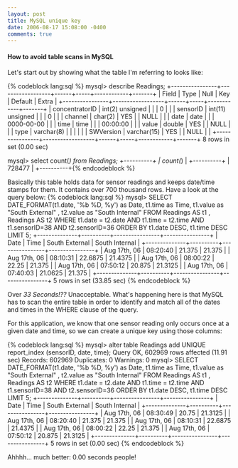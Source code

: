```yaml
---
layout: post
title: MySQL unique key
date: 2006-08-17 15:08:00 -0400
comments: true
---
```


#### How to avoid table scans in MySQL

Let's start out by showing what the table I'm referring to looks like:

{% codeblock lang:sql %}
mysql> describe Readings;
 +----------------+------------------+------+-----+------------+-------+
 | Field          | Type             | Null | Key | Default    | Extra |
 +----------------+------------------+------+-----+------------+-------+
 | concentratorID | int(2) unsigned  |      | | 0          |       |
 | sensorID       | int(11) unsigned |      | | 0          |       |
 | channel        | char(2)          | YES  |     | NULL       |       |
 | date           | date             |      | | 0000-00-00 |       |
 | time           | time             |      | | 00:00:00   |       |
 | value          | double           | YES  |     | NULL       |       |
 | type           | varchar(8)       |      |     |            |       |
 | SWVersion      | varchar(15)      | YES  |     | NULL       |       |
 +----------------+------------------+------+-----+------------+-------+
 8 rows in set (0.00 sec)

 mysql&gt; select count(*) from Readings;
 +----------+
 | count(*) |
 +----------+
 |   728477 |
 +----------+{% endcodeblock %}

Basically this table holds data for sensor readings and keeps date/time stamps for them. It contains over 700 thousand rows.
 Have a look at the query below:
{% codeblock lang:sql %}
mysql> SELECT DATE_FORMAT(t1.date, '%b %D, %y') as Date, t1.time as Time, t1.value as "South External" , t2.value as "South Internal" FROM Readings AS t1 , Readings AS t2 WHERE t1.date = t2.date AND t1.time = t2.time AND t1.sensorID=38 AND t2.sensorID=36 ORDER BY t1.date DESC, t1.time DESC LIMIT 5;
 +--------------+----------+----------------+----------------+
 | Date         | Time     | South External | South Internal |
 +--------------+----------+----------------+----------------+
 | Aug 17th, 06 | 08:20:40 |         21.375 |         21.375 |
 | Aug 17th, 06 | 08:10:31 |        22.6875 |        21.4375 |
 | Aug 17th, 06 | 08:00:22 |          22.25 |         21.375 |
 | Aug 17th, 06 | 07:50:12 |         20.875 |        21.3125 |
 | Aug 17th, 06 | 07:40:03 |        21.0625 |         21.375 |
 +--------------+----------+----------------+----------------+
 5 rows in set (33.85 sec)
{% endcodeblock %}

Over *33 Seconds!??* Unacceptable. What's happening here is that MySQL has to scan the entire table in order to identify and match all of the dates and times in the WHERE clause of the query.

For this application, we know that one sensor reading only occurs once at a given date and time, so we can create a unique key using those columns:

{% codeblock lang:sql %}
mysql> alter table Readings add UNIQUE report_index (sensorID, date, time);
Query OK, 602969 rows affected (11.91 sec)
Records: 602969  Duplicates: 0  Warnings: 0
mysql> SELECT DATE_FORMAT(t1.date, '%b %D, %y') as Date, t1.time as Time, t1.value as "South External" , t2.value as "South Internal" FROM Readings AS t1 , Readings AS t2 WHERE t1.date = t2.date AND t1.time = t2.time AND t1.sensorID=38 AND t2.sensorID=36 ORDER BY t1.date DESC, t1.time DESC LIMIT 5;
 +--------------+----------+----------------+----------------+
 | Date         | Time     | South External | South Internal |
 +--------------+----------+----------------+----------------+
| Aug 17th, 06 | 08:30:49 |          20.75 |        21.3125 |
| Aug 17th, 06 | 08:20:40 |         21.375 |         21.375 |
| Aug 17th, 06 | 08:10:31 |        22.6875 |        21.4375 |
| Aug 17th, 06 | 08:00:22 |          22.25 |         21.375 |
| Aug 17th, 06 | 07:50:12 |         20.875 |        21.3125 |
+--------------+----------+----------------+----------------+
5 rows in set (0.00 sec) 
{% endcodeblock %}

Ahhhh... much better: 0.00 seconds people! 

